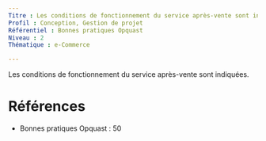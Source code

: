 ```yaml
---
Titre : Les conditions de fonctionnement du service après-vente sont indiquées.
Profil : Conception, Gestion de projet
Référentiel : Bonnes pratiques Opquast
Niveau : 2
Thématique : e-Commerce

---
```

Les conditions de fonctionnement du service après-vente sont indiquées.

# Références

*   Bonnes pratiques Opquast : 50